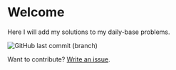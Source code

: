 # Welcome

Here I will add my solutions to my daily-base problems.

![GitHub last commit (branch)](https://img.shields.io/github/last-commit/guionardo/kb/gh-pages)

Want to contribute? [Write an issue](https://github.com/guionardo/kb/issues).